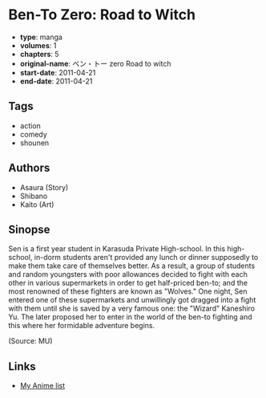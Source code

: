 # Ben-To Zero: Road to Witch

-   **type**: manga
-   **volumes**: 1
-   **chapters**: 5
-   **original-name**: ベン・トー zero Road to witch
-   **start-date**: 2011-04-21
-   **end-date**: 2011-04-21

## Tags

-   action
-   comedy
-   shounen

## Authors

-   Asaura (Story)
-   Shibano
-   Kaito (Art)

## Sinopse

Sen is a first year student in Karasuda Private High-school. In this high-school, in-dorm students aren't provided any lunch or dinner supposedly to make them take care of themselves better. As a result, a group of students and random youngsters with poor allowances decided to fight with each other in various supermarkets in order to get half-priced ben-to; and the most renowned of these fighters are known as "Wolves." One night, Sen entered one of these supermarkets and unwillingly got dragged into a fight with them until she is saved by a very famous one: the "Wizard" Kaneshiro Yu. The later proposed her to enter in the world of the ben-to fighting and this where her formidable adventure begins.

(Source: MU)

## Links

-   [My Anime list](https://myanimelist.net/manga/30777/Ben-To_Zero__Road_to_Witch)
